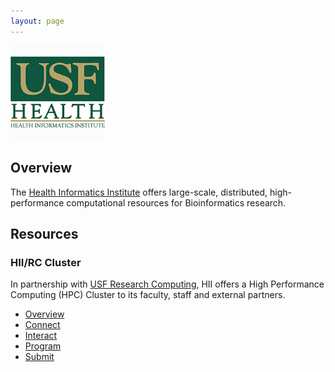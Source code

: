 ```yaml
---
layout: page
---
```


<img src="images/usf-hii-logo.png" border="0" width="30%" height="30%" />
<br/>

## Overview

The [Health Informatics Institute](http://www.hii.usf.edu) offers large-scale, distributed, high-performance computational resources for Bioinformatics research.

## Resources

### HII/RC Cluster

In partnership with [USF Research Computing](http://www.usf.edu/it/research-computing/), HII offers
a High Performance Computing (HPC) Cluster to its faculty, staff and external partners.

- [Overview](/pages/hii-rc/overview.html)
- [Connect](/pages/hii-rc/connect.html)
- [Interact](/pages/hii-rc/interact.html)
- [Program](/pages/hii-rc/program.html)
- [Submit](/pages/hii-rc/submit.html)

